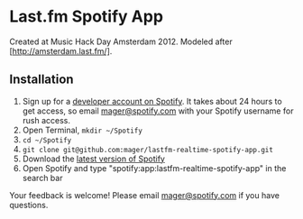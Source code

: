 # Last.fm Spotify App

Created at Music Hack Day Amsterdam 2012. Modeled after [http://amsterdam.last.fm/].

## Installation

 1. Sign up for a [developer account on Spotify](http://developer.spotify.com/en/spotify-apps-api/developer-signup/). It takes about 24 hours to get access, so email mager@spotify.com with your Spotify username for rush access.
 2. Open Terminal, `mkdir ~/Spotify`
 3. `cd ~/Spotify`
 4. `git clone git@github.com:mager/lastfm-realtime-spotify-app.git`
 5. Download the [latest version of Spotify](http://spotify.com/download)
 6. Open Spotify and type "spotify:app:lastfm-realtime-spotify-app" in the search bar

Your feedback is welcome! Please email mager@spotify.com if you have questions.
